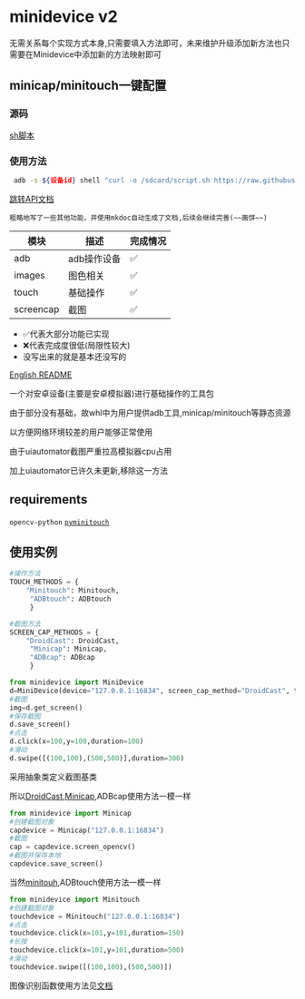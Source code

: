 # minidevice v2
无需关系每个实现方式本身,只需要填入方法即可，未来维护升级添加新方法也只需要在Minidevice中添加新的方法映射即可
## minicap/minitouch一键配置
### 源码
[sh脚本](script.sh)
### 使用方法
```sh
 adb -s ${设备id} shell "curl -o /sdcard/script.sh https://raw.githubusercontent.com/NakanoSanku/minidevice/master/script.sh && sh /sdcard/script.sh"
```
[跳转API文档](https://nakanosanku.github.io/minidevice)

    粗略地写了一些其他功能，并使用mkdoc自动生成了文档,后续会继续完善(~~画饼~~)

|模块|描述|完成情况|
|----|----|------|
|adb|adb操作设备|✅|
|images|图色相关|✅|
|touch|基础操作|✅|
|screencap|截图|✅|

- ✅代表大部分功能已实现
- ❌代表完成度很低(局限性较大)
- 没写出来的就是基本还没写的

[English README](README_en.md)

一个对安卓设备(主要是安卓模拟器)进行基础操作的工具包

由于部分没有基础，故whl中为用户提供adb工具,minicap/minitouch等静态资源

以方便网络环境较差的用户能够正常使用

由于uiautomator截图严重拉高模拟器cpu占用

加上uiautomator已许久未更新,移除这一方法
## requirements
`opencv-python` [`pyminitouch`](https://github.com/williamfzc/pyminitouch)
## 使用实例

```python
#操作方法
TOUCH_METHODS = {
    "Minitouch": Minitouch,
     "ADBtouch": ADBtouch
     }
```
```python
#截图方法
SCREEN_CAP_METHODS = {
    "DroidCast": DroidCast,
     "Minicap": Minicap, 
     "ADBcap": ADBcap
     }
```
```python
from minidevice import MiniDevice
d=MiniDevice(device="127.0.0.1:16834", screen_cap_method="DroidCast", touch_method="Minitouch")
#截图
img=d.get_screen()
#保存截图
d.save_screen()
#点击
d.click(x=100,y=100,duration=100)
#滑动
d.swipe([(100,100),(500,500)],duration=300)
```

采用抽象类定义截图基类

所以[DroidCast](https://github.com/rayworks/DroidCast),[Minicap](https://github.com/DeviceFarmer/minicap),ADBcap使用方法一模一样
```python
from minidevice import Minicap
#创建截图对象
capdevice = Minicap("127.0.0.1:16834")
#截图
cap = capdevice.screen_opencv()
#截图并保存本地
capdevice.save_screen()
```
当然[minitouh](https://github.com/DeviceFarmer/minitouch),ADBtouch使用方法一模一样
```python
from minidevice import Minitouch
#创建截图对象
touchdevice = Minitouch("127.0.0.1:16834")
#点击
touchdevice.click(x=101,y=101,duration=150)
#长按
touchdevice.click(x=101,y=101,duration=500)
#滑动
touchdevice.swipe([(100,100),(500,500)])
```
图像识别函数使用方法见[文档](https://nakanosanku.github.io/minidevice/images)
